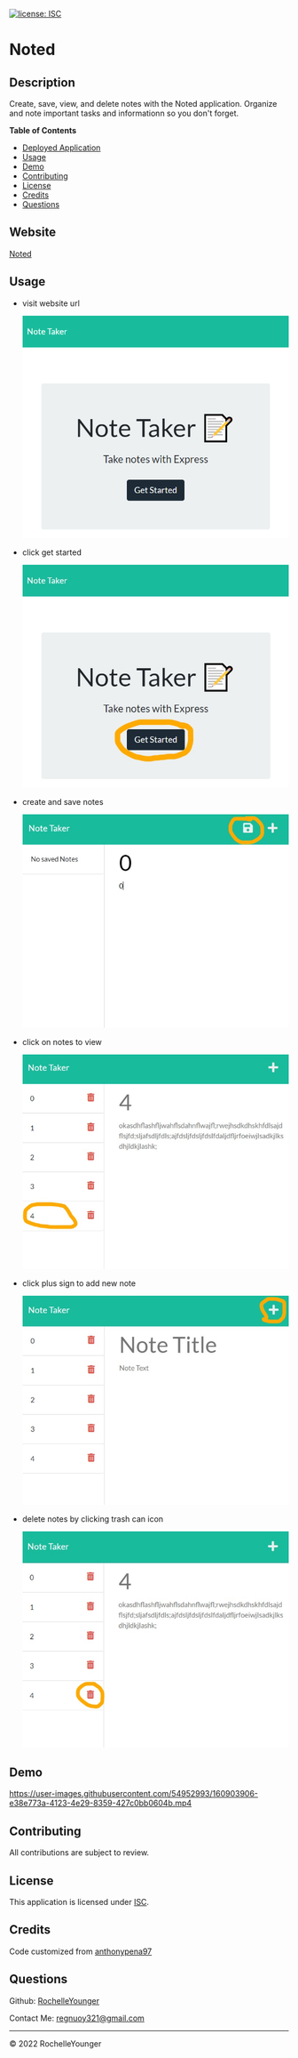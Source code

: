   [![license: ISC](https://img.shields.io/badge/License-ISC-lightblue)](https://opensource.org/licenses/ISC)
  
# Noted

## Description

Create, save, view, and delete notes with the Noted application. Organize and note important tasks and informationn so you don't forget.


**Table of Contents**

  * [Deployed Application](#website)
  * [Usage](#usage)
  * [Demo](#demo)
  * [Contributing](#contributing)
  * [License](#license)
  * [Credits](#credits)
  * [Questions](#questions)


## Website

[Noted](https://stormy-ravine-87920.herokuapp.com/notes)


## Usage

 - visit website url

    ![website homepage ](./assets/images/img0.png)

 - click get started

    ![click get started ](./assets/images/img1.jpg)

 - create and save notes

    ![create and save note](./assets/images/img2.jpg)

 - click on notes to view

    ![view selected note](./assets/images/img3.jpg)

 - click plus sign to add new note
    
    ![click plus sign to add new note ](./assets/images/img4.jpg)

 - delete notes by clicking trash can icon
 
    ![click trash icon to delete note ](./assets/images/img5.jpg)

## Demo

https://user-images.githubusercontent.com/54952993/160903906-e38e773a-4123-4e29-8359-427c0bb0604b.mp4


## Contributing

All contributions are subject to review.


## License
  
This application is licensed under [ISC](https://opensource.org/licenses/ISC).


## Credits
  
Code customized from [anthonypena97](https://github.com/anthonypena97/note-taker)


## Questions

Github: [RochelleYounger](https://github.com/RochelleYounger)

Contact Me: [regnuoy321@gmail.com](mailto:regnuoy321@gmail.com)

---
© 2022 RochelleYounger
